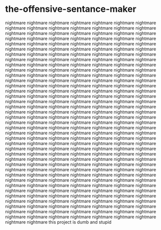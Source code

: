 # the-offensive-sentance-maker
nightmare nightmare nightmare nightmare nightmare nightmare nightmare nightmare nightmare nightmare nightmare nightmare nightmare nightmare nightmare nightmare nightmare nightmare nightmare nightmare nightmare nightmare nightmare nightmare nightmare nightmare nightmare nightmare nightmare nightmare nightmare nightmare nightmare nightmare nightmare nightmare nightmare nightmare nightmare nightmare nightmare nightmare nightmare nightmare nightmare nightmare nightmare nightmare nightmare nightmare nightmare nightmare nightmare nightmare nightmare nightmare nightmare nightmare nightmare nightmare nightmare nightmare nightmare nightmare nightmare nightmare nightmare nightmare nightmare nightmare nightmare nightmare nightmare nightmare nightmare nightmare
nightmare nightmare nightmare nightmare nightmare nightmare nightmare nightmare nightmare nightmare nightmare nightmare nightmare nightmare nightmare nightmare nightmare nightmare nightmare nightmare nightmare nightmare nightmare nightmare 
nightmare nightmare nightmare nightmare nightmare nightmare nightmare nightmare nightmare nightmare nightmare nightmare nightmare nightmare nightmare nightmare nightmare nightmare nightmare nightmare 
nightmare nightmare nightmare nightmare nightmare nightmare nightmare nightmare nightmare nightmare nightmare nightmare nightmare nightmare nightmare nightmare nightmare nightmare nightmare nightmare 
nightmare nightmare nightmare nightmare nightmare nightmare nightmare nightmare nightmare nightmare nightmare nightmare nightmare nightmare nightmare nightmare nightmare nightmare nightmare nightmare 
nightmare nightmare nightmare nightmare nightmare nightmare nightmare nightmare nightmare nightmare nightmare nightmare nightmare nightmare nightmare nightmare nightmare nightmare nightmare nightmare 
nightmare nightmare nightmare nightmare nightmare nightmare nightmare nightmare nightmare nightmare nightmare nightmare nightmare nightmare nightmare nightmare nightmare nightmare nightmare nightmare 
nightmare nightmare nightmare nightmare nightmare nightmare nightmare nightmare nightmare nightmare nightmare nightmare nightmare nightmare nightmare nightmare nightmare nightmare nightmare nightmare 
nightmare nightmare nightmare nightmare nightmare nightmare nightmare nightmare nightmare nightmare nightmare nightmare nightmare nightmare nightmare nightmare nightmare nightmare nightmare nightmare nightmare nightmare nightmare nightmare 
nightmare nightmare nightmare nightmare nightmare nightmare nightmare nightmare nightmare nightmare nightmare nightmare nightmare nightmare nightmare nightmare nightmare nightmare nightmare nightmare nightmare nightmare nightmare nightmare 
this project is dumb and stupid
